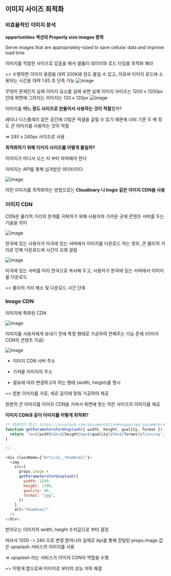 ## 이미지 사이즈 최적화

### 비효율적인 이미지 분석

**opportunities 섹션의 Properly size images 항목**

Serve images that are appropriately-sized to save cellular data and improve load time

이미지를 적절한 사이즈로 압출을 해서 셀룰러 데이터와 로드 타임을 최적화 해라

=> 수행하면 이미지 용량을 대략 200KiB 정도 줄일 수 있고, 이로써 이미지 로드에 소용되는 시간을 대략 1.65 초 단축 가능
![image](https://github.com/suminhan123/programming-book/assets/98216274/4a5ed5b8-2987-4b25-af00-8d2067cc601d)

무엇이 문제인지
실제 이미지 요소를 살펴 보면 실제 이미지 사이즈는 1200 x 1200px 인데 화면에 그려지는 이미지는 120 x 120px
![image](https://github.com/suminhan123/programming-book/assets/98216274/ee41536c-818a-4d96-b36a-e840c0efae19)

이미지를 **어느 정도 사이즈로 만들어서 사용하는 것이 적절**할까?

레티나 디스플레이 같은 공간에 더많은 픽셀을 글릴 수 있기 때문에 너비 기준 두 배 정도 큰 이미지를 사용하는 것이 적절

=> 240 x 240px 사이즈로 사용

**최적화하기 위해 이미지 사이즈를 어떻게 줄일까?**

이미지가 어디서 오는 지 부터 파악해야 한다

이미지는 API를 통해 넘겨받은 데이터이다

![image](https://github.com/suminhan123/programming-book/assets/98216274/588a6d0a-e014-4fa9-a062-cafd5558384d)

이런 이미지를 최적화하는 방법으로는 **Cloudinary 나 Imgix 같은 이미지 CDN을 사용**

### 이미지 CDN

CDN은 물리적 거리의 한계를 극복하기 위해 사용자와 가까운 곳에 콘텐츠 서버를 두는 기술을 의미

![image](https://github.com/suminhan123/programming-book/assets/98216274/70f6cb30-e4a6-4aac-8682-e693c3545bc3)

한국에 있는 사용자가 미국에 있는 서버에서 이미지를 다운로드 하는 경우, 큰 물리적 거리로 인해 다운로드에 시간이 오래 걸림

![image](https://github.com/suminhan123/programming-book/assets/98216274/5c4e925f-0f4c-433f-ac33-8fb725ba30fd)

미국에 있는 서버를 미리 한국으로 복사해 두고, 사용자가 한국에 있는 서버에서 이미지를 다운로드

=> 물리적 거리 해소 및 다운로드 시간 단축

### Image CDN

이미지에 특화된 CDN

![image](https://github.com/suminhan123/programming-book/assets/98216274/1ba64665-3cff-4952-b99e-32e381ac71c2)

이미지를 사용자에게 보내기 전에 특정 형태로 가공하여 전해주는 기능 존재
(이미지 CDN의 콘텐츠 가공)

![image](https://github.com/suminhan123/programming-book/assets/98216274/d6edffec-3db9-4e11-a7cd-6745ea2cdd5e)

- 이미지 CDN 서버 주소

- 가져올 이미지의 주소

- 필요에 따라 변경하고자 하는 형태 (width, height)를 명시

=> 원본 이미지를 가로, 세로 길이에 맞춰 가공하여 제공

원본의 큰 이미지를 이미지 CDN을 거쳐서 화면에 맞는 작은 사이즈의 이미지를 제공

**이미지 CDN과 같이 이미지를 어떻게 최적화?**

```javascript
/* 파라미터 참고: https://unsplash.com/documentation#supported-parameters */
function getParametersForUnsplash({ width, height, quality, format }) {
  return `?w=${width}&h=${height}&q=${quality}&fm=${format}&fit=crop`;
}

//...

<div className={"Article__thumbnail"}>
  <img
    src={
      props.image +
      getParametersForUnsplash({
        width: 1200,
        height: 1200,
        quality: 80,
        format: "jpg",
      })
    }
    alt="thumbnail"
  />
</div>;
```

받아오는 이미지의 width, height 수치값으로 부터 결정

따라서 1200 -> 240 으로 변경 뿐아니라 실제로 Api를 통해 전달된 props.image 값은 upsplash 서비스의 이미지를 사용

=> upsplash 라는 서비스가 이미지 CDN의 역할을 수행

=> 이렇게 함으로써 이미지로 부터의 성능 저하 해결
